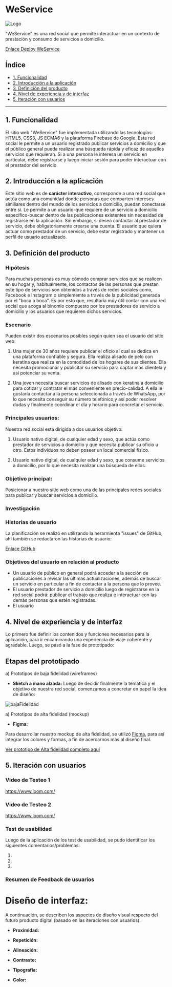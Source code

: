 # WeService

![Logo](src/img/logo-weservice.png)

"WeService" es una red social que permite interactuar en un contexto de prestación y consumo de servicios a domicilio.

[Enlace Deploy WeService]()

## Índice

* [1. Funcionalidad](#1-funcionalidad)
* [2. Introducción a la aplicación](#2-introducción-a-la-aplicación)
* [3. Definición del producto](#3-definición-del-producto)
* [4. Nivel de experiencia y de interfaz](#4-nivel-de-experiencia-y-de-interfaz)
* [5. Iteración con usuarios](#5-iteración-con-usuarios)

***

## 1. Funcionalidad
El sitio web "WeService" fue implementada utilizando las tecnologías: HTML5, CSS3, JS ECMA6 y la plataforma Firebase de Google.
Esta red social le permite a un usuario registrado publicar servicios a domicilio y que el público general pueda realizar una búsqueda rápida y eficaz de aquellos servicios que requieran. Si a una persona le interesa un servicio en particular, debe registrarse y luego iniciar sesión para poder interactuar con el prestador del servicio.

## 2. Introducción a la aplicación
Este sitio web es de **carácter interactivo**, corresponde a una red social que actúa como una comunidad donde personas que comparten intereses similiares dentro del mundo de los servicios a domicilio, puedan conectarse entre sí. 
Le permite a un usuario-que requiere de un servicio a domicilio específico-buscar dentro de las publicaciones existentes sin necesidad de registrarse en la aplicación. Sin embargo, si desea contactar al prestador de servicio, debe obligatoriamente crearse una cuenta.
El usuario que quiera actuar como prestador de un servicio, debe estar registrado y mantener un perfil de usuario actualizado.

## 3. Definición del producto

### Hipótesis
Para muchas personas es muy cómodo comprar servicios que se realicen en su hogar y, habitualmente, los contactos de las personas que prestan este tipo de servicios son obtenidos a través de redes sociales como, Facebook e Instagram o simplememte a través de la publicidad generada por el "boca a boca".
Es por esto que, resultaría múy útil contar con una red social que acoga al binomio compuesto por los prestadores de servicio a domicilio y los usuarios que requieren dichos servicios.

### Escenario
Pueden existir dos escenarios posibles según quien sea el usuario del sitio web:
1. Una mujer de 30 años requiere publicar el oficio al cual se dedica en una plataforma confiable y segura. Ella realiza alisado de pelo con keratina que realiza en la comodidad de los hogares de sus clientes. Ella necesita promocionar y publicitar su servicio para captar más clientela y así potenciar su venta. 

2. Una joven necesita buscar servicios de alisado con keratina a domicilio para cotizar y contratar el más conveniente en precio-calidad. A ella le gustaría contactar a la persona seleccionada a través de WhatsApp, por lo que necesita conseguir su número telefónico,y así poder resolver dudas y finalmente coordinar el día y horario para concretar el servicio.

### Principales usuarios:
Nuestra red social está dirigida a dos usuarios objetivo:
1. Usuario nativo digital, de cualquier edad y sexo, que actúa como prestador de servicios a domicilio y que necesita publicar su oficio u otro. Estos individuos no deben poseer un local comercial físico.

2. Usuario nativo digital, de cualquier edad y sexo, que consume servicios a domicilio, por lo que necesita realizar una búsqueda de ellos.

### Objetivo principal:
Posicionar a nuestro sitio web como una de las principales redes sociales para publicar y buscar servicios a domicilio.

### Investigación


### Historias de usuario
La planificación se realizó en utilizando la herarmienta "issues" de GitHub, ahí también se redactaron las historias de usuario:

[Enlace GitHub](https://github.com/rinarive/SCL012-Social-Network/projects/1)

### Objetivos del usuario en relación al producto

- Un usuario de público en general podrá acceder a la sección de publicaciones a revisar las últimas actualizaciones, además de buscar un servicio en particular a fin de contactar a la persona que lo provee.
- El usuario prestador de servicio a domicilio luego de registrarse en la red social podrá: publicar el trabajo que realiza e interactuar con las demás personas que estén registradas.
- El usuario 

## 4. Nivel de experiencia y de interfaz
Lo primero fue definir los contenidos y funciones necesarios para la aplicación, para ir encaminando una experiencia de viaje coherente y agradable.
Luego, se pasó a la fase de prototipado:

## Etapas del prototipado

a) Prototipos de baja fidelidad (wireframes) 

- **Sketch a mano alzada:**
Luego de decidir finalmente la temática y el objetivo de nuestra red social, comenzamos a concretar en papel la idea de diseño:

![bajaFidelidad](src/img/sketch.jpg)


a) Prototipos de alta fidelidad (mockup)
- **Figma:**

Para desarrollar nuestro mockup de alta fidelidad, se utilizó [Figma](https://www.figma.com/), para así integrar los colores y formas, a fin de acercarnos más al diseño final.

[Ver prototipo de Alta fidelidad completo aquí](https://www.figma.com/proto/lJY8GH2v8MDmZcj3LtE8PB/Untitled?node-id=2%3A2&scaling=scale-down)

## 5. Iteración con usuarios

### Video de Testeo 1 

https://www.loom.com/

### Video de Testeo 2 

https://www.loom.com/


### Test de usabilidad

Luego de la aplicación de los test de usabilidad, se pudo identificar los siguientes comentarios/problemas:

1. 
2. 
3. 


### Resumen de Feedback de usuarios 

# Diseño de interfaz:

A continuación, se describen los aspectos de diseño visual respecto del futuro producto digital (basado en las iteraciones con usuarios).

- **Proximidad:** 


- **Repetición:** 


- **Alineación:** 


- **Contraste:** 


- **Tipografía:** 


- **Color:** 






